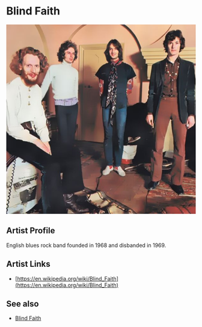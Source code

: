 # Blind Faith

![](../../assets/artists/Blind_Faith.png)

## Artist Profile

English blues rock band founded in 1968 and disbanded in 1969.

## Artist Links

- [https://en.wikipedia.org/wiki/Blind_Faith](https://en.wikipedia.org/wiki/Blind_Faith)


## See also

- [Blind Faith](Blind_Faith.md)
